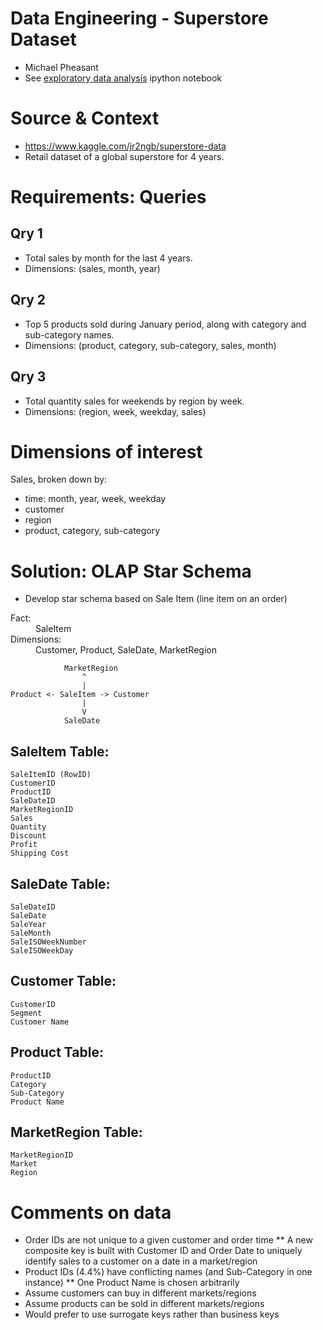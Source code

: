 # Data Engineering - Superstore Dataset

* Michael Pheasant
* See [exploratory data analysis](data-eng.ipynb)
 ipython notebook

# Source & Context

* https://www.kaggle.com/jr2ngb/superstore-data
* Retail dataset of a global superstore for 4 years.

# Requirements: Queries

## Qry 1

* Total sales by month for the last 4 years.
* Dimensions: (sales, month, year)

## Qry 2

* Top 5 products sold during January period, along with category and sub-category names.
* Dimensions: (product, category, sub-category, sales, month)

## Qry 3

* Total quantity sales for weekends by region by week.
* Dimensions: (region, week, weekday, sales)

# Dimensions of interest

Sales, broken down by: 
* time: month, year, week, weekday
* customer
* region
* product, category, sub-category

# Solution: OLAP Star Schema

* Develop star schema based on Sale Item (line item on an order)

<dl>
    <dt>Fact:</dt>
    <dd>SaleItem</dd>
    <dt>Dimensions:</dt>
    <dd>Customer, Product, SaleDate, MarketRegion</dd>
</dl>


```
            MarketRegion
                ^
                |
Product <- SaleItem -> Customer
                |
                V
            SaleDate
```

## SaleItem Table:
    SaleItemID (RowID)
    CustomerID
    ProductID
    SaleDateID
    MarketRegionID
    Sales
    Quantity
    Discount
    Profit
    Shipping Cost

## SaleDate Table:
    SaleDateID
    SaleDate
    SaleYear
    SaleMonth
    SaleISOWeekNumber
    SaleISOWeekDay

## Customer Table:
    CustomerID
    Segment
    Customer Name

## Product Table:
    ProductID
    Category
    Sub-Category
    Product Name

## MarketRegion Table:
    MarketRegionID
    Market
    Region

# Comments on data

* Order IDs are not unique to a given customer and order time
** A new composite key is built with Customer ID and Order Date to uniquely identify sales to a customer on a date in a market/region
* Product IDs (4.4%) have conflicting names (and Sub-Category in one instance)
** One Product Name is chosen arbitrarily
* Assume customers can buy in different markets/regions
* Assume products can be sold in different markets/regions
* Would prefer to use surrogate keys rather than business keys
